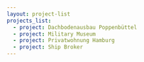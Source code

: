 ```yaml
---
layout: project-list
projects_list:
  - project: Dachbodenausbau Poppenbüttel
  - project: Military Museum
  - project: Privatwohnung Hamburg
  - project: Ship Broker
---
```


